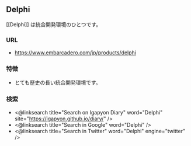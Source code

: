 ## Delphi

[[Delphi]] は統合開発環境のひとつです。

### URL

* https://www.embarcadero.com/jp/products/delphi

### 特徴

* とても歴史の長い統合開発環境です。

### 検索

* <@linksearch title="Search on Igapyon Diary" word="Delphi" site="https://igapyon.github.io/diary/" />
* <@linksearch title="Search in Google" word="Delphi" />
* <@linksearch title="Search in Twitter" word="Delphi" engine="twitter" />

